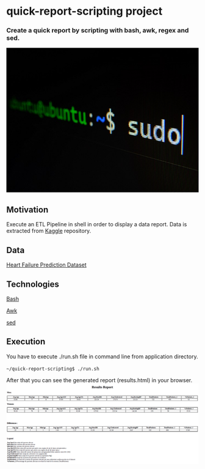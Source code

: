 # quick-report-scripting project
### Create a quick report by scripting with bash, awk, regex and sed.

![shell_scripting_etl](/shell_scripting_automate_etl.jpeg)

## Motivation
Execute an ETL Pipeline in shell in order to display a data report. Data is extracted from 	[Kaggle](https://www.Kaggle.com) repository. 

## Data
[Heart Failure Prediction Dataset](https://www.kaggle.com/datasets/fedesoriano/heart-failure-prediction)

## Technologies
[Bash](https://en.wikipedia.org/wiki/Bash_(Unix_shell))

[Awk](https://en.wikipedia.org/wiki/AWK)

[sed](https://en.wikipedia.org/wiki/Sed)


## Execution
You have to execute ./run.sh file in command line from application directory.

`~/quick-report-scripting$ ./run.sh`

After that you can see the generated report (results.html) in your browser.
![results_data_report](/results_report.png)







